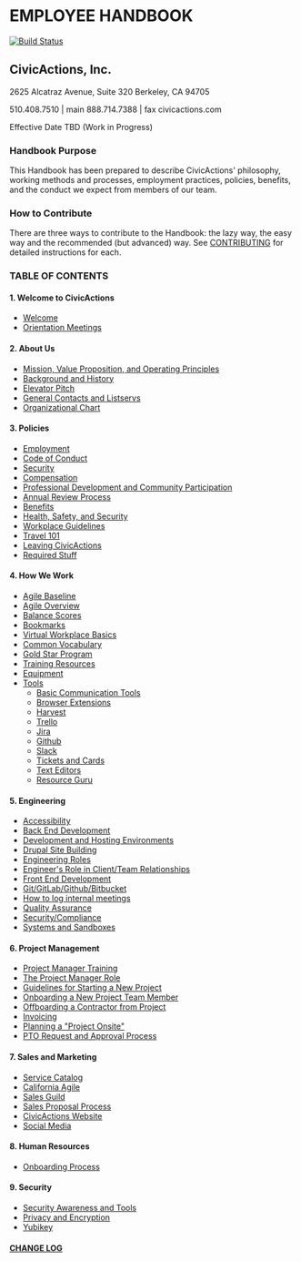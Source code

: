 # EMPLOYEE HANDBOOK

[![Build Status](https://travis-ci.org/CivicActions/handbook.svg?branch=master)](https://travis-ci.org/CivicActions/handbook)

## CivicActions, Inc.

2625 Alcatraz Avenue, Suite 320
Berkeley, CA 94705

510.408.7510 | main
888.714.7388 | fax
civicactions.com

Effective Date TBD (Work in Progress)

### <a name="purpose"></a>Handbook Purpose

This Handbook has been prepared to describe CivicActions' philosophy, working methods and processes, employment practices, policies, benefits, and the conduct we expect from members of our team.

### <a name="contributing"></a>How to Contribute

There are three ways to contribute to the Handbook: the lazy way, the easy way and the recommended (but advanced) way. See [CONTRIBUTING](../CONTRIBUTING.md) for detailed instructions for each.

### <a name="toc"></a>TABLE OF CONTENTS

#### 1. Welcome to CivicActions

* [Welcome](01-welcome-to-civicactions/welcome.md)
* [Orientation Meetings](01-welcome-to-civicactions/training/orientation-meetings.md)

#### 2. About Us

* [Mission, Value Proposition, and Operating Principles](02-about-us/mission-values-operating-principles.md)
* [Background and History](02-about-us/background-and-history.md)
* [Elevator Pitch](02-about-us/elevator-pitch.md)
* [General Contacts and Listservs](02-about-us/general-contacts-and-listservs.md)
* [Organizational Chart](02-about-us/org-chart.md)

#### 3. Policies

* [Employment](03-policies/employment.md)
* [Code of Conduct](03-policies/code-of-conduct.md)
* [Security](03-policies/security.md)
* [Compensation](03-policies/compensation.md)
* [Professional Development and Community Participation](03-policies/prodev-community-participation.md)
* [Annual Review Process](03-policies/annual-review-process.md)
* [Benefits](03-policies/benefits.md)
* [Health, Safety, and Security](03-policies/health-safety-security.md)
* [Workplace Guidelines](03-policies/workplace-guidelines.md)
* [Travel 101](03-policies/travel-101.md)
* [Leaving CivicActions](03-policies/leaving-civicactions.md)
* [Required Stuff](03-policies/required-stuff.md)

#### 4. How We Work

* [Agile Baseline](04-how-we-work/agile-baseline/introduction.md)
* [Agile Overview](04-how-we-work/agileoverview.md)
* [Balance Scores](04-how-we-work/balance-scores.md)
* [Bookmarks](04-how-we-work/bookmarks.md)
* [Virtual Workplace Basics](04-how-we-work/virtual-workplace-basics.md)
* [Common Vocabulary](04-how-we-work/common-vocab.md)
* [Gold Star Program](04-how-we-work/gold-star-program.md)
* [Training Resources](04-how-we-work/training-resources.md)
* [Equipment](04-how-we-work/equipment.md)
* [Tools](04-how-we-work/tools)
  * [Basic Communication Tools](04-how-we-work/tools/basic-communication-tools.md)
  * [Browser Extensions](04-how-we-work/tools/browserextensions.md)
  * [Harvest](04-how-we-work/tools/harvest.md)
  * [Trello](04-how-we-work/tools/trello.md)
  * [Jira](04-how-we-work/tools/jira.md)
  * [Github](04-how-we-work/tools/github.md)
  * [Slack](04-how-we-work/tools/slack.md)
  * [Tickets and Cards](04-how-we-work/tools/tickets-cards.md)
  * [Text Editors](04-how-we-work/tools/text-editors.md)
  * [Resource Guru](04-how-we-work/tools/resource-guru.md)

#### 5. Engineering

* [Accessibility](05-engineering/accessibility.md)
* [Back End Development](05-engineering/back-end-development.md)
* [Development and Hosting Environments](05-engineering/dev-environments.md)
* [Drupal Site Building](05-engineering/drupal-site-building.md)
* [Engineering Roles](05-engineering/engineering-roles.md)
* [Engineer's Role in Client/Team Relationships](05-engineering/engineer-role-in-client-relationships.md)
* [Front End Development](05-engineering/front-end-development.md)
* [Git/GitLab/Github/Bitbucket](05-engineering/git-gitlab-github-bitbucket.md)
* [How to log internal meetings](05-engineering/internalmeetings.md)
* [Quality Assurance](05-engineering/qa.md)
* [Security/Compliance](05-engineering/security-compliance.md)
* [Systems and Sandboxes](05-engineering/systems-sandboxes.md)

#### 6. Project Management

* [Project Manager Training](06-project-management/pm-training-doc.md)
* [The Project Manager Role](06-project-management/pm-role.md)
* [Guidelines for Starting a New Project](06-project-management/starting-new-project.md)
* [Onboarding a New Project Team Member](06-project-management/onboarding-new-project-team-member.md)
* [Offboarding a Contractor from Project](06-project-management/offboarding-contractor-from-project.md)
* [Invoicing](06-project-management/invoicing.md)
* [Planning a "Project Onsite"](06-project-management/planning-project-onsite.md)
* [PTO Request and Approval Process](06-project-management/pto-request-approval-process.md)

#### 7. Sales and Marketing

* [Service Catalog](07-sales-and-marketing/service-catalog)
* [California Agile](07-sales-and-marketing/california-agile)
* [Sales Guild](07-sales-and-marketing/sales-guild.md)
* [Sales Proposal Process](07-sales-and-marketing/sales-proposal-process.md)
* [CivicActions Website](07-sales-and-marketing/civicactions-website.md)
* [Social Media](07-sales-and-marketing/social-media.md)

#### 8. Human Resources

* [Onboarding Process](08-hr-admin/onboarding-process/)

#### 9. Security

* [Security Awareness and Tools](09-security/awareness.md)
* [Privacy and Encryption](09-security/encryption.md)
* [Yubikey](09-security/yubikey)

#### [CHANGE LOG](../CHANGELOG.md)
